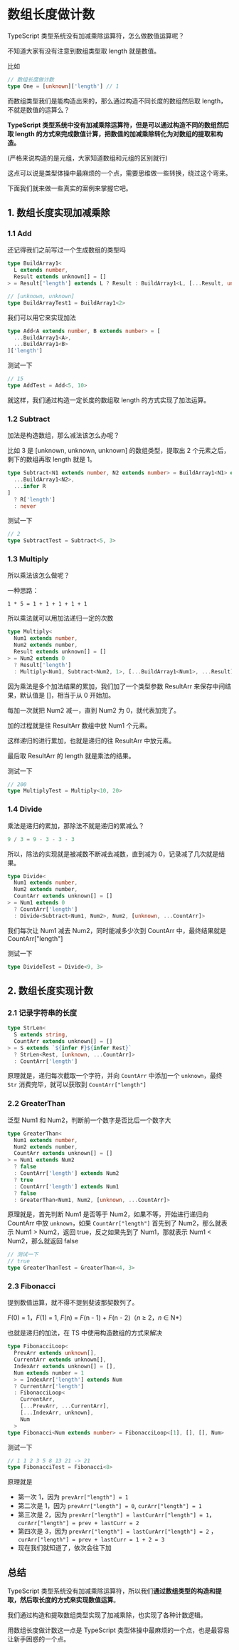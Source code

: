 # 数组长度做计数

TypeScript 类型系统没有加减乘除运算符，怎么做数值运算呢？

不知道大家有没有注意到数组类型取 length 就是数值。

比如

```ts
// 数组长度做计数
type One = [unknown]['length'] // 1
```

而数组类型我们是能构造出来的，那么通过构造不同长度的数组然后取 length，不就是数值的运算么？

**TypeScript 类型系统中没有加减乘除运算符，但是可以通过构造不同的数组然后取 length 的方式来完成数值计算，把数值的加减乘除转化为对数组的提取和构造。**

(严格来说构造的是元组，大家知道数组和元组的区别就行)

这点可以说是类型体操中最麻烦的一个点，需要思维做一些转换，绕过这个弯来。

下面我们就来做一些真实的案例来掌握它吧。

## 1. 数组长度实现加减乘除

### 1.1 Add

还记得我们之前写过一个生成数组的类型吗

```ts
type BuildArray1<
  L extends number,
  Result extends unknown[] = []
> = Result['length'] extends L ? Result : BuildArray1<L, [...Result, unknown]>
```

```ts
// [unknown, unknown]
type BuildArrayTest1 = BuildArray1<2>
```

我们可以用它来实现加法

```ts
type Add<A extends number, B extends number> = [
  ...BuildArray1<A>,
  ...BuildArray1<B>
]['length']
```

测试一下

```ts
// 15
type AddTest = Add<5, 10>
```

就这样，我们通过构造一定长度的数组取 length 的方式实现了加法运算。

### 1.2 Subtract

加法是构造数组，那么减法该怎么办呢？

比如 3 是 [unknown, unknown, unknown] 的数组类型，提取出 2 个元素之后，剩下的数组再取 length 就是 1。

```ts
type Subtract<N1 extends number, N2 extends number> = BuildArray1<N1> extends [
  ...BuildArray1<N2>,
  ...infer R
]
  ? R['length']
  : never
```

测试一下

```ts
// 2
type SubtractTest = Subtract<5, 3>
```

### 1.3 Multiply

所以乘法该怎么做呢？

一种思路：

```
1 * 5 = 1 + 1 + 1 + 1 + 1
```

所以乘法就可以用加法递归一定的次数

```ts
type Multiply<
  Num1 extends number,
  Num2 extends number,
  Result extends unknown[] = []
> = Num2 extends 0
  ? Result['length']
  : Multiply<Num1, Subtract<Num2, 1>, [...BuildArray1<Num1>, ...Result]>
```

因为乘法是多个加法结果的累加，我们加了一个类型参数 ResultArr 来保存中间结果，默认值是 []，相当于从 0 开始加。

每加一次就把 Num2 减一，直到 Num2 为 0，就代表加完了。

加的过程就是往 ResultArr 数组中放 Num1 个元素。

这样递归的进行累加，也就是递归的往 ResultArr 中放元素。

最后取 ResultArr 的 length 就是乘法的结果。

测试一下

```ts
// 200
type MultiplyTest = Multiply<10, 20>
```

### 1.4 Divide

乘法是递归的累加，那除法不就是递归的累减么？

```ts
9 / 3 = 9 - 3 - 3 - 3
```

所以，除法的实现就是被减数不断减去减数，直到减为 0，记录减了几次就是结果。

```ts
type Divide<
  Num1 extends number,
  Num2 extends number,
  CountArr extends unknown[] = []
> = Num1 extends 0
  ? CountArr['length']
  : Divide<Subtract<Num1, Num2>, Num2, [unknown, ...CountArr]>
```

我们每次让 Num1 减去 Num2，同时能减多少次到 CountArr 中，最终结果就是 CountArr["length"]

测试一下

```ts
type DivideTest = Divide<9, 3>
```

## 2. 数组长度实现计数

### 2.1 记录字符串的长度

```ts
type StrLen<
  S extends string,
  CountArr extends unknown[] = []
> = S extends `${infer F}${infer Rest}`
  ? StrLen<Rest, [unknown, ...CountArr]>
  : CountArr['length']
```

原理就是，递归每次截取一个字符，并向 `CountArr` 中添加一个 `unknown`，最终 `Str` 消费完毕，就可以获取到 `CountArr["length"]`

### 2.2 GreaterThan

泛型 Num1 和 Num2，判断前一个数字是否比后一个数字大

```ts
type GreaterThan<
  Num1 extends number,
  Num2 extends number,
  CountArr extends unknown[] = []
> = Num1 extends Num2
  ? false
  : CountArr['length'] extends Num2
  ? true
  : CountArr['length'] extends Num1
  ? false
  : GreaterThan<Num1, Num2, [unknown, ...CountArr]>
```

原理就是，首先判断 Num1 是否等于 Num2，如果不等，开始进行递归向 CountArr 中放 `unknown`，如果 `CountArr["length"]` 首先到了 Num2，那么就表示 Num1 > Num2，返回 true，反之如果先到了 Num1，那就表示 Num1 < Num2，那么就返回 false

```ts
// 测试一下
// true
type GreaterThanTest = GreaterThan<4, 3>
```

### 2.3 Fibonacci

提到数值运算，就不得不提到斐波那契数列了。

*F*(0) = 1，*F*(1) = 1, *F*(n) = *F*(n - 1) + *F*(n - 2)（*n* ≥ 2，*n* ∈ N*）

也就是递归的加法，在 TS 中使用构造数组的方式来解决

```ts
type FibonacciLoop<
  PrevArr extends unknown[],
  CurrentArr extends unknown[],
  IndexArr extends unknown[] = [],
  Num extends number = 1
  > = IndexArr['length'] extends Num
  ? CurrentArr['length']
  : FibonacciLoop<
    CurrentArr,
    [...PrevArr, ...CurrentArr],
    [...IndexArr, unknown],
    Num
  >
type Fibonacci<Num extends number> = FibonacciLoop<[1], [], [], Num>
```

测试一下

```ts
// 1 1 2 3 5 8 13 21 -> 21 
type FibonacciTest = Fibonacci<8>
```

原理就是

- 第一次 1，因为 `prevArr["length"] = 1`
- 第二次是 1，因为 `prevArr["length"] = 0`, `curArr["length"] = 1`
- 第三次是 2，因为 `prevArr["length"] = lastCurArr["length"] = 1`， `curArr["length"] = prev + lastCurr = 2`
- 第四次是 3，因为 `prevArr["length"] = lastCurArr["length"] = 2` ，`curArr["length"] = prev + lastCurr = 1 + 2 = 3`
- 现在我们就知道了，依次会往下加

## 总结

TypeScript 类型系统没有加减乘除运算符，所以我们**通过数组类型的构造和提取，然后取长度的方式来实现数值运算**。

我们通过构造和提取数组类型实现了加减乘除，也实现了各种计数逻辑。

用数组长度做计数这一点是 TypeScript 类型体操中最麻烦的一个点，也是最容易让新手困惑的一个点。




